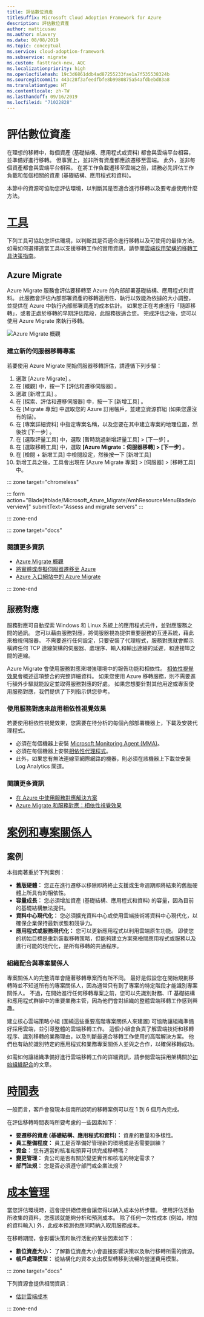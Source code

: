 ```yaml
---
title: 評估數位資產
titleSuffix: Microsoft Cloud Adoption Framework for Azure
description: 評估數位資產
author: matticusau
ms.author: mlavery
ms.date: 08/08/2019
ms.topic: conceptual
ms.service: cloud-adoption-framework
ms.subservice: migrate
ms.custom: fasttrack-new, AQC
ms.localizationpriority: high
ms.openlocfilehash: 19c3d6861ddb4ad87255233fae1a7f535538324b
ms.sourcegitcommit: 443c28f3afeedfbfe8b9980875a54afdbebd83a8
ms.translationtype: HT
ms.contentlocale: zh-TW
ms.lasthandoff: 09/16/2019
ms.locfileid: "71022828"
---
```

# <a name="assess-the-digital-estate"></a>評估數位資產

在理想的移轉中，每個資產 (基礎結構、應用程式或資料) 都會與雲端平台相容，並準備好進行移轉。 但事實上，並非所有資產都應該遷移至雲端。 此外，並非每個資產都會與雲端平台相容。 在將工作負載遷移至雲端之前，請務必先評估工作負載和每個相關的資產 (基礎結構、應用程式和資料)。

本節中的資源可協助您評估環境，以判斷其是否適合進行移轉以及要考慮使用什麼方法。

# <a name="toolstabtools"></a>[工具](#tab/Tools)

下列工具可協助您評估環境，以判斷其是否適合進行移轉以及可使用的最佳方法。 如需如何選擇適當工具以支援移轉工作的實用資訊，請參閱[雲端採用架構的移轉工具決策指南](../../decision-guides/migrate-decision-guide/index.md)。

## <a name="azure-migrate"></a>Azure Migrate

Azure Migrate 服務會評估要移轉至 Azure 的內部部署基礎結構、應用程式和資料。 此服務會評估內部部署資產的移轉適用性、執行以效能為依據的大小調整，並提供在 Azure 中執行內部部署資產的成本估計。 如果您正在考慮進行「隨即移轉」，或者正處於移轉的早期評估階段，此服務很適合您。 完成評估之後，您可以使用 Azure Migrate 來執行移轉。

![Azure Migrate 概觀](./media/assess/azuremigrate-overview-1.png)

### <a name="create-a-new-server-migration-project"></a>建立新的伺服器移轉專案

若要使用 Azure Migrate 開始伺服器移轉評估，請遵循下列步驟：

1. 選取 [Azure Migrate]  。
1. 在 [概觀]  中，按一下 [評估和遷移伺服器]  。
1. 選取 [新增工具]  。
1. 在 [探索、評估和遷移伺服器]  中，按一下 [新增工具]  。
1. 在 [Migrate 專案]  中選取您的 Azure 訂用帳戶，並建立資源群組 (如果您還沒有的話)。
1. 在 [專案詳細資料]  中指定專案名稱，以及您要在其中建立專案的地理位置，然後按 [下一步]  。
1. 在 [選取評量工具]  中，選取 [暫時跳過新增評量工具] > [下一步]  。
1. 在 [選取移轉工具]  中，選取 **[Azure Migrate：伺服器移轉] > [下一步]** 。
1. 在 [檢閱 + 新增工具]  中檢閱設定，然後按一下 [新增工具] 
1. 新增工具之後，工具會出現在 [Azure Migrate 專案] > [伺服器] > [移轉工具]  中。

::: zone target="chromeless"

::: form action="Blade[#blade/Microsoft_Azure_Migrate/AmhResourceMenuBlade/overview]" submitText="Assess and migrate servers" :::

::: zone-end

::: zone target="docs"

### <a name="read-more"></a>閱讀更多資訊

- [Azure Migrate 概觀](https://docs.microsoft.com/azure/migrate/migrate-services-overview)
- [將實體或虛擬伺服器遷移至 Azure](https://docs.microsoft.com/azure/migrate/tutorial-migrate-physical-virtual-machines)
- [Azure 入口網站中的 Azure Migrate](https://portal.azure.com/#blade/Microsoft_Azure_Migrate/AmhResourceMenuBlade/overview)

::: zone-end

## <a name="service-map"></a>服務對應

服務對應可自動探索 Windows 和 Linux 系統上的應用程式元件，並對應服務之間的通訊。 您可以藉由服務對應，將伺服器視為提供重要服務的互連系統，藉此來檢視伺服器。 不需要進行任何設定，只要安裝了代理程式，服務對應就會顯示橫跨任何 TCP 連線架構的伺服器、處理序、輸入和輸出連線的延遲，和連接埠之間的連線。

Azure Migrate 會使用服務對應來增強環境中的報告功能和相依性。 [相依性視覺效果](https://docs.microsoft.com/azure/migrate/concepts-dependency-visualization)會概述這項整合的完整詳細資料。 如果您使用 Azure 移轉服務，則不需要進行額外步驟就能設定並取得服務對應的好處。 如果您想要針對其他用途或專案使用服務對應，我們提供了下列指示供您參考。

### <a name="enable-dependency-visualization-using-service-map"></a>使用服務對應來啟用相依性視覺效果

若要使用相依性視覺效果，您需要在待分析的每個內部部署機器上，下載及安裝代理程式。

- 必須在每個機器上安裝 [Microsoft Monitoring Agent (MMA)](https://docs.microsoft.com/azure/log-analytics/log-analytics-agent-windows)。
- 必須在每個機器上安裝[相依性代理程式](https://docs.microsoft.com/azure/azure-monitor/insights/vminsights-enable-hybrid-cloud#install-the-dependency-agent-on-windows)。
- 此外，如果您有無法連線至網際網路的機器，則必須在該機器上下載並安裝 Log Analytics 閘道。

<!-- markdownlint-disable MD024 -->

### <a name="read-more"></a>閱讀更多資訊

- [在 Azure 中使用服務對應解決方案](https://docs.microsoft.com/azure/azure-monitor/insights/service-map)
- [Azure Migrate 和服務對應：相依性視覺效果](https://docs.microsoft.com/azure/migrate/concepts-dependency-visualization)


# <a name="scenarios-and-stakeholderstabscenarios"></a>[案例和專案關係人](#tab/Scenarios)

## <a name="scenarios"></a>案例

本指南著重於下列案例︰

- **舊版硬體：** 您正在進行遷移以移除即將終止支援或生命週期即將結束的舊版硬體上所具有的相依性。
- **容量成長：** 您必須增加資產 (基礎結構、應用程式和資料) 的容量，因為目前的基礎結構無法提供。
- **資料中心現代化：** 您必須擴充資料中心或使用雲端技術將資料中心現代化，以確保企業保持最新狀態和競爭力。
- **應用程式或服務現代化：** 您可以更新應用程式以利用雲端原生功能。 即使您的初始目標是重新裝載移轉策略，但能夠建立方案來檢閱應用程式或服務以及進行可能的現代化，是所有移轉的共通程序。

### <a name="organizational-alignment-and-stakeholders"></a>組織配合與專案關係人

專案關係人的完整清單會隨著移轉專案而有所不同。 最好是假設您在開始規劃移轉時並不知道所有的專案關係人，因為通常只有到了專案的特定階段才能識別專案關係人。 不過，在開始進行任何移轉專案之前，您可以先識別財務、IT 基礎結構和應用程式群組中的重要業務主管，因為他們會對組織的整體雲端移轉工作感到興趣。

建立核心雲端策略小組 (圍繞這些重要高階專案關係人來建置) 可協助讓組織準備好採用雲端，並引導整體的雲端移轉工作。 這個小組會負責了解雲端技術和移轉程序、識別移轉的業務理由，以及判斷最適合移轉工作使用的高階解決方案。 他們也有助於識別特定的應用程式和業務專案關係人並與之合作，以確保移轉成功。

如需如何讓組織準備好進行雲端移轉工作的詳細資訊，請參閱雲端採用架構關於[初始組織配合](../../ready/initial-org-alignment.md)的文章。

# <a name="timelinestabtimelines"></a>[時間表](#tab/Timelines)

一般而言，客戶會發現本指南所說明的移轉案例可以在 1 到 6 個月內完成。

在評估移轉時間表時所要考慮的一些因素如下：

- **要遷移的資產 (基礎結構、應用程式和資料)：** 資產的數量和多樣性。
- **員工整備程度：** 員工是否準備好管理新的環境或是否需要訓練？
- **資金：** 您有適當的核准和預算可供完成移轉嗎？
- **變更管理：** 貴公司是否有關於變更實作和核准的特定需求？
- **部門法規：** 您是否必須遵守部門或企業法規？

# <a name="cost-managementtabmanagecost"></a>[成本管理](#tab/ManageCost)

當您評估環境時，這會提供絕佳機會讓您得以納入成本分析步驟。 使用評估活動所收集的資料，您應該就能夠分析和預測成本。 除了任何一次性成本 (例如，增加的資料輸入) 外，此成本預測也應同時納入取用服務成本。

在移轉期間，會影響決策和執行活動的某些因素如下：

- **數位資產大小：** 了解數位資產大小會直接影響決策以及執行移轉所需的資源。
- **帳戶處理模型：** 從結構化的資本支出模型轉移到流暢的營運費用模型。

::: zone target="docs"

下列資源會提供相關資訊：

- [估計雲端成本](../migration-considerations/assess/estimate.md)

::: zone-end
